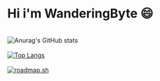 # Hi i'm WanderingByte 😄
\
![Anurag's GitHub stats](https://github-readme-stats.vercel.app/api?username=WanderingByte&show_icons=true&theme=dark)\
\
[![Top Langs](https://github-readme-stats.vercel.app/api/top-langs/?username=WanderingByte&theme=dark)](https://github.com/anuraghazra/github-readme-stats)\
\
[![roadmap.sh](https://api.roadmap.sh/v1-badge/tall/64fd4f9c5ce9f4ca58abe188?variant=dark)](https://roadmap.sh)
